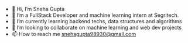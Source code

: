 - 👋 Hi, I’m Sneha Gupta
- 👀 I’m a FullStack Developer and machine learning intern at Segritech.
- 🌱 I’m currently learning backend techs, data structures and algorithms
- 💞️ I’m looking to collaborate on machine learning and web dev projects
- 📫 How to reach me snehagupta98930@gmail.com


